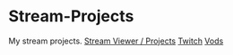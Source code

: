 # Stream-Projects
My stream projects.
[Stream Viewer / Projects](<https://stream.sean-outram.dev>)
[Twitch](<https://twitch.tv/outramsean>)
[Vods](<https://www.youtube.com/channel/UCTGlvN1BVuqmblL-VMsOmxg>)